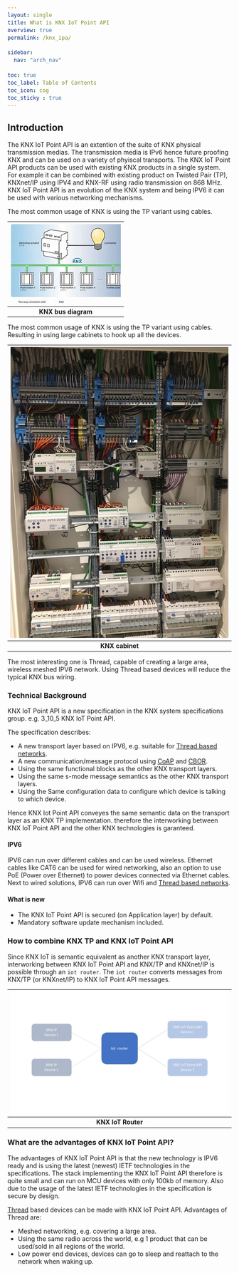 ```yaml
---
layout: single
title: What is KNX IoT Point API
overview: true
permalink: /knx_ipa/

sidebar:
  nav: "arch_nav"

toc: true
toc_label: Table of Contents
toc_icon: cog
toc_sticky : true
---
```


## Introduction

The KNX IoT Point API is an extention of the suite of KNX physical transmission medias.
The transmission media is IPv6 hence future proofing KNX and can be used on a variety of phyiscal transports.
The KNX IoT Point API products can be used with existing KNX products in a single system.
For example it can be combined with existing product on Twisted Pair (TP), KNXnet/IP using IPV4 and KNX-RF using radio transmission on 868 MHz.
KNX IoT Point API is an evolution of the KNX system and being IPV6 it can be used with various networking mechanisms.

The most common usage of KNX is using the TP variant using cables.

| ![Knx bus diagram ](/assets/images/OIP.jpg) |
|:--:|
| <b>KNX bus diagram</b>|

The most common usage of KNX is using the TP variant using cables.
Resulting in using large cabinets to hook up all the devices.

| ![Knx bus cabinet ](/assets/images/knx-cabinet.jpg) |
|:--:|
| <b>KNX cabinet</b>|

The most interesting one is Thread, capable of creating a large area, wireless meshed IPV6 network.
Using Thread based devices will reduce the typical KNX bus wiring.

### Technical Background

KNX IoT Point API is a new specification in the KNX system specifications group.
e.g. 3_10_5 KNX IoT Point API.

The specification describes:

- A new transport layer based on IPV6, e.g. suitable for [Thread based networks](https://www.threadgroup.org/).
- A new communication/message protocol using [CoAP](https://www.rfc-editor.org/rfc/rfc7252) and [CBOR](https://www.rfc-editor.org/rfc/rfc8949.html).
- Using the same functional blocks as the other KNX transport layers.
- Using the same s-mode message semantics as the other KNX transport layers.
- Using the Same configuration data to configure which device is talking to which device.

Hence KNX Iot Point API conveyes the same semantic data on the transport layer as an KNX TP implementation.
therefore the interworking between KNX IoT Point API and the other KNX technologies is garanteed.

#### IPV6

IPV6 can run over different cables and can be used wireless.
Ethernet cables like CAT6 can be used for wired networking, also an option to use PoE (Power over Ethernet) to power devices connected via Ethernet cables.
Next to wired solutions, IPV6 can run over Wifi and [Thread based networks](https://www.threadgroup.org/).

#### What is new

- The KNX IoT Point API is secured (on Application layer) by default.
- Mandatory software update mechanism included.

### How to combine KNX TP and KNX IoT Point API

Since KNX IoT is semantic equivalent as another KNX transport layer, interworking between KNX IoT Point API and KNX/TP and KNXnet/IP is possible through an `iot router`.
The `iot router` converts messages from KNX/TP (or KNXnet/IP) to KNX IoT Point API messages.

| ![Knx iot router ](/assets/images/iot-router.jpg) |
|:--:|
| <b>KNX IoT Router</b>|

### What are the advantages of KNX IoT Point API?

The advantages of KNX IoT Point API is that the new technology is IPV6 ready and is using the latest (newest) IETF technologies in the specifications.
The stack implementing the KNX IoT Point API therefore is quite small and can run on MCU devices with only 100kb of memory.
Also due to the usage of the latest IETF technologies in the specification is secure by design.

[Thread](https://www.threadgroup.org/) based devices can be made with KNX IoT Point API.
Advantages of Thread are:

- Meshed networking, e.g. covering a large area.
- Using the same radio across the world, e.g 1 product that can be used/sold in all regions of the world.
- Low power end devices, devices can go to sleep and reattach to the network when waking up.
